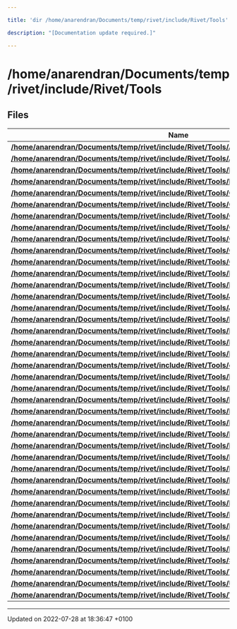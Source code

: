 ```yaml
---

title: 'dir /home/anarendran/Documents/temp/rivet/include/Rivet/Tools'

description: "[Documentation update required.]"

---
```


# /home/anarendran/Documents/temp/rivet/include/Rivet/Tools



## Files

| Name           |
| -------------- |
| **[/home/anarendran/Documents/temp/rivet/include/Rivet/Tools/AliceCommon.hh](/documentation/code/files/tools_2alicecommon_8hh/#file-alicecommon.hh)**  |
| **[/home/anarendran/Documents/temp/rivet/include/Rivet/Tools/AtlasCommon.hh](/documentation/code/files/atlascommon_8hh/#file-atlascommon.hh)**  |
| **[/home/anarendran/Documents/temp/rivet/include/Rivet/Tools/BeamConstraint.hh](/documentation/code/files/beamconstraint_8hh/#file-beamconstraint.hh)**  |
| **[/home/anarendran/Documents/temp/rivet/include/Rivet/Tools/BinnedHistogram.hh](/documentation/code/files/binnedhistogram_8hh/#file-binnedhistogram.hh)**  |
| **[/home/anarendran/Documents/temp/rivet/include/Rivet/Tools/CentralityBinner.hh](/documentation/code/files/centralitybinner_8hh/#file-centralitybinner.hh)**  |
| **[/home/anarendran/Documents/temp/rivet/include/Rivet/Tools/Cmp.fhh](/documentation/code/files/cmp_8fhh/#file-cmp.fhh)**  |
| **[/home/anarendran/Documents/temp/rivet/include/Rivet/Tools/Cmp.hh](/documentation/code/files/cmp_8hh/#file-cmp.hh)**  |
| **[/home/anarendran/Documents/temp/rivet/include/Rivet/Tools/Correlators.hh](/documentation/code/files/correlators_8hh/#file-correlators.hh)**  |
| **[/home/anarendran/Documents/temp/rivet/include/Rivet/Tools/Cutflow.hh](/documentation/code/files/cutflow_8hh/#file-cutflow.hh)**  |
| **[/home/anarendran/Documents/temp/rivet/include/Rivet/Tools/Cuts.fhh](/documentation/code/files/cuts_8fhh/#file-cuts.fhh)**  |
| **[/home/anarendran/Documents/temp/rivet/include/Rivet/Tools/Cuts.hh](/documentation/code/files/cuts_8hh/#file-cuts.hh)**  |
| **[/home/anarendran/Documents/temp/rivet/include/Rivet/Tools/Exceptions.hh](/documentation/code/files/exceptions_8hh/#file-exceptions.hh)**  |
| **[/home/anarendran/Documents/temp/rivet/include/Rivet/Tools/ExptSmearingFunctions.hh](/documentation/code/files/exptsmearingfunctions_8hh/#file-exptsmearingfunctions.hh)**  |
| **[/home/anarendran/Documents/temp/rivet/include/Rivet/Tools/JetSmearingFunctions.hh](/documentation/code/files/jetsmearingfunctions_8hh/#file-jetsmearingfunctions.hh)**  |
| **[/home/anarendran/Documents/temp/rivet/include/Rivet/Tools/JetUtils.hh](/documentation/code/files/jetutils_8hh/#file-jetutils.hh)**  |
| **[/home/anarendran/Documents/temp/rivet/include/Rivet/Tools/Logging.fhh](/documentation/code/files/logging_8fhh/#file-logging.fhh)**  |
| **[/home/anarendran/Documents/temp/rivet/include/Rivet/Tools/Logging.hh](/documentation/code/files/logging_8hh/#file-logging.hh)**  |
| **[/home/anarendran/Documents/temp/rivet/include/Rivet/Tools/MendelMin.hh](/documentation/code/files/mendelmin_8hh/#file-mendelmin.hh)**  |
| **[/home/anarendran/Documents/temp/rivet/include/Rivet/Tools/MomentumSmearingFunctions.hh](/documentation/code/files/momentumsmearingfunctions_8hh/#file-momentumsmearingfunctions.hh)**  |
| **[/home/anarendran/Documents/temp/rivet/include/Rivet/Tools/osdir.hh](/documentation/code/files/osdir_8hh/#file-osdir.hh)**  |
| **[/home/anarendran/Documents/temp/rivet/include/Rivet/Tools/ParticleBaseUtils.hh](/documentation/code/files/particlebaseutils_8hh/#file-particlebaseutils.hh)**  |
| **[/home/anarendran/Documents/temp/rivet/include/Rivet/Tools/ParticleIdUtils.hh](/documentation/code/files/particleidutils_8hh/#file-particleidutils.hh)**  |
| **[/home/anarendran/Documents/temp/rivet/include/Rivet/Tools/ParticleName.hh](/documentation/code/files/particlename_8hh/#file-particlename.hh)**  |
| **[/home/anarendran/Documents/temp/rivet/include/Rivet/Tools/ParticleSmearingFunctions.hh](/documentation/code/files/particlesmearingfunctions_8hh/#file-particlesmearingfunctions.hh)**  |
| **[/home/anarendran/Documents/temp/rivet/include/Rivet/Tools/ParticleUtils.hh](/documentation/code/files/particleutils_8hh/#file-particleutils.hh)**  |
| **[/home/anarendran/Documents/temp/rivet/include/Rivet/Tools/Percentile.hh](/documentation/code/files/percentile_8hh/#file-percentile.hh)**  |
| **[/home/anarendran/Documents/temp/rivet/include/Rivet/Tools/PrettyPrint.hh](/documentation/code/files/prettyprint_8hh/#file-prettyprint.hh)**  |
| **[/home/anarendran/Documents/temp/rivet/include/Rivet/Tools/Random.hh](/documentation/code/files/random_8hh/#file-random.hh)**  |
| **[/home/anarendran/Documents/temp/rivet/include/Rivet/Tools/ReaderCompressedAscii.hh](/documentation/code/files/readercompressedascii_8hh/#file-readercompressedascii.hh)**  |
| **[/home/anarendran/Documents/temp/rivet/include/Rivet/Tools/RHICCommon.hh](/documentation/code/files/rhiccommon_8hh/#file-rhiccommon.hh)**  |
| **[/home/anarendran/Documents/temp/rivet/include/Rivet/Tools/RivetFastJet.hh](/documentation/code/files/rivetfastjet_8hh/#file-rivetfastjet.hh)**  |
| **[/home/anarendran/Documents/temp/rivet/include/Rivet/Tools/RivetHepMC.hh](/documentation/code/files/rivethepmc_8hh/#file-rivethepmc.hh)**  |
| **[/home/anarendran/Documents/temp/rivet/include/Rivet/Tools/RivetMT2.hh](/documentation/code/files/rivetmt2_8hh/#file-rivetmt2.hh)**  |
| **[/home/anarendran/Documents/temp/rivet/include/Rivet/Tools/RivetPaths.hh](/documentation/code/files/rivetpaths_8hh/#file-rivetpaths.hh)**  |
| **[/home/anarendran/Documents/temp/rivet/include/Rivet/Tools/RivetSTL.hh](/documentation/code/files/rivetstl_8hh/#file-rivetstl.hh)**  |
| **[/home/anarendran/Documents/temp/rivet/include/Rivet/Tools/RivetYODA.hh](/documentation/code/files/rivetyoda_8hh/#file-rivetyoda.hh)**  |
| **[/home/anarendran/Documents/temp/rivet/include/Rivet/Tools/SmearingFunctions.hh](/documentation/code/files/smearingfunctions_8hh/#file-smearingfunctions.hh)**  |
| **[/home/anarendran/Documents/temp/rivet/include/Rivet/Tools/TypeTraits.hh](/documentation/code/files/typetraits_8hh/#file-typetraits.hh)**  |
| **[/home/anarendran/Documents/temp/rivet/include/Rivet/Tools/Utils.hh](/documentation/code/files/utils_8hh/#file-utils.hh)**  |
| **[/home/anarendran/Documents/temp/rivet/include/Rivet/Tools/WriterCompressedAscii.hh](/documentation/code/files/writercompressedascii_8hh/#file-writercompressedascii.hh)**  |






-------------------------------

Updated on 2022-07-28 at 18:36:47 +0100
